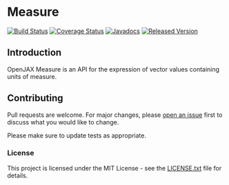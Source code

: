 # Measure

[![Build Status](https://travis-ci.org/openjax/measure.svg?1)](https://travis-ci.org/openjax/measure)
[![Coverage Status](https://coveralls.io/repos/github/openjax/measure/badge.svg?1)](https://coveralls.io/github/openjax/measure)
[![Javadocs](https://www.javadoc.io/badge/org.openjax/measure.svg?1)](https://www.javadoc.io/doc/org.openjax/measure)
[![Released Version](https://img.shields.io/maven-central/v/org.openjax/measure.svg?1)](https://mvnrepository.com/artifact/org.openjax/measure)

## Introduction

OpenJAX Measure is an API for the expression of vector values containing units of measure.

## Contributing

Pull requests are welcome. For major changes, please [open an issue](../../issues) first to discuss what you would like to change.

Please make sure to update tests as appropriate.

### License

This project is licensed under the MIT License - see the [LICENSE.txt](LICENSE.txt) file for details.